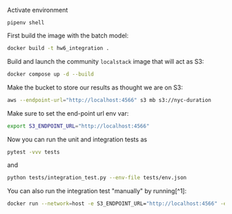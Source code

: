 Activate environment
```
pipenv shell
```

First build the image with the batch model:

```bash
docker build -t hw6_integration .
```

Build and launch the community `localstack` image that will act as S3:

```bash
docker compose up -d --build
```

Make the bucket to store our results as thought we are on S3:

```bash
aws --endpoint-url="http://localhost:4566" s3 mb s3://nyc-duration
```
Make sure to set the end-point url env var:
```bash
export S3_ENDPOINT_URL="http://localhost:4566"
```



Now you can run the unit and integration tests as 

```bash
pytest -vvv tests
```
and

```bash
python tests/integration_test.py --env-file tests/env.json
```

You can also run the integration test "manually" by running[^1]:

```bash
docker run --network=host -e S3_ENDPOINT_URL="http://localhost:4566" -e INPUT_FILE_PATTERN="test_input_{year:04d}-{month:02d}.parquet"  -e OUTPUT_FILE_PATTERN="test_otuput_{year:04d}-{month:02d}.parquet" -e AWS_ACCESS_KEY_ID=foo -e AWS_SECRET_ACCESS_KEY=bar -e AWS_DEFAULT_REGION=us-east-1 hw6_integration --year 2024 --month 1
```